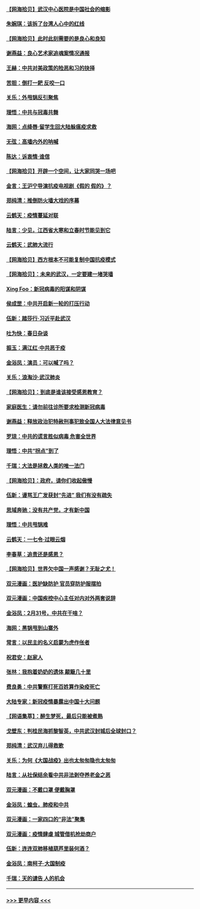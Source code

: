 #### [【网海拾贝】武汉中心医院是中国社会的缩影](../pages/nsc993/n11946574.md?t=03181402) 
#### [朱婉琪：该拆了台湾人心中的红线](../pages/nsc993/n11946959.md?t=03181402) 
#### [【网海拾贝】此时此刻需要的是良心和良知](../pages/nsc993/n11945471.md?t=03181402) 
#### [谢燕益：良心艺术家追魂案情况通报](../pages/nsc993/n11945327.md?t=03181402) 
#### [王赫：中共对美政策的险恶和习的抉择](../pages/nsc993/n11944942.md?t=03181402) 
#### [苦胆：倒打一耙 反咬一口](../pages/nsc993/n11944542.md?t=03181402) 
#### [关乐：外甩锅反引聚焦](../pages/nsc993/n11944211.md?t=03181402) 
#### [理悟：中共与冠毒共舞](../pages/nsc993/n11944197.md?t=03181402) 
#### [海网：点绛唇‧留学生回大陆躲瘟疫求救](../pages/nsc993/n11944043.md?t=03181402) 
#### [无弦：高墙内外的呐喊](../pages/nsc993/n11943684.md?t=03181402) 
#### [陈达：诉衷情·谁信](../pages/nsc993/n11942899.md?t=03181402) 
#### [【网海拾贝】开辟一个空间，让大家同哭一场吧](../pages/nsc993/n11942165.md?t=03181402) 
#### [金言：王沪宁导演抗疫电视剧《假的 假的》？](../pages/nsc993/n11941510.md?t=03181402) 
#### [郑纯清：推倒防火墙大戏的序幕](../pages/nsc993/n11940838.md?t=03181402) 
#### [云鹤天：疫情蔓延对联](../pages/nsc993/n11940579.md?t=03181402) 
#### [陆言：少见，江西省大寒和立春时节能见到它](../pages/nsc993/n11939983.md?t=03181402) 
#### [云鹤天：武肺大流行](../pages/nsc993/n11939902.md?t=03181402) 
#### [【网海拾贝】西方根本不可能复制中国抗疫模式](../pages/nsc993/n11939725.md?t=03181402) 
#### [【网海拾贝】：未来的武汉，一定要建一堵哭墙](../pages/nsc993/n11938684.md?t=03181402) 
#### [Xing Foo：新冠病毒的阳谋和阴谋](../pages/nsc993/n11936086.md?t=03181402) 
#### [侯成罡：中共开启新一轮的打压行动](../pages/nsc993/n11935730.md?t=03181402) 
#### [伍新：踏莎行‧习近平赴武汉](../pages/nsc993/n11935157.md?t=03181402) 
#### [吐为快：春日杂谈](../pages/nsc993/n11934776.md?t=03181402) 
#### [振玉：满江红‧中共恶于疫](../pages/nsc993/n11934647.md?t=03181402) 
#### [金浴凤：演员：可以喊了吗？](../pages/nsc993/n11934602.md?t=03181402) 
#### [关乐：浪淘沙·武汉肺炎](../pages/nsc993/n11931792.md?t=03181402) 
#### [【网海拾贝】：到底是谁该接受感恩教育？](../pages/nsc993/n11931552.md?t=03181402) 
#### [家庭医生：请勿前往诊所要求检测新冠病毒](../pages/nsc993/n11929190.md?t=03181402) 
#### [谢燕益：释放政治犯特赦刑事犯致全国人大法律意见书](../pages/nsc993/n11928978.md?t=03181402) 
#### [罗琼：中共的谎言胜似病毒 危害全世界](../pages/nsc993/n11922636.md?t=03181402) 
#### [理悟：中共“拐点”到了](../pages/nsc993/n11928496.md?t=03181402) 
#### [千瑞：大法是拯救人类的唯一法门](../pages/nsc993/n11927637.md?t=03181402) 
#### [【网海拾贝】：政府，请你们收起傲慢](../pages/nsc993/n11926932.md?t=03181402) 
#### [伍新：谩骂王广发获封“先进” 我们有没有疏失](../pages/nsc993/n11926101.md?t=03181402) 
#### [思域奔驰：没有共产党，才有新中国](../pages/nsc993/n11926058.md?t=03181402) 
#### [理悟：中共甩锅难](../pages/nsc993/n11925355.md?t=03181402) 
#### [云鹤天：一七令·过眼云烟](../pages/nsc993/n11925284.md?t=03181402) 
#### [李春草：追责还是感恩？](../pages/nsc993/n11925274.md?t=03181402) 
#### [【网海拾贝】世界欠中国一声感谢？无耻之尤！](../pages/nsc993/n11925239.md?t=03181402) 
#### [双元漫画：医护缺防护 官员穿防护服摆拍](../pages/nsc993/n11923899.md?t=03181402) 
#### [双元漫画：中国疾控中心主任对内对外两套说辞](../pages/nsc993/n11921994.md?t=03181402) 
#### [金浴凤：2月31号，中共在干啥？](../pages/nsc993/n11922706.md?t=03181402) 
#### [海网：黑锅甩到山寨外](../pages/nsc993/n11922688.md?t=03181402) 
#### [常言：以民主的名义启蒙为虎作伥者](../pages/nsc993/n11922217.md?t=03181402) 
#### [祝君安：赵家人](../pages/nsc993/n11922209.md?t=03181402) 
#### [张林：我抱着奶奶的遗体 颠簸几十里](../pages/nsc993/n11920945.md?t=03181402) 
#### [费良勇：中共警察打死百姓算作染疫死亡](../pages/nsc993/n11919264.md?t=03181402) 
#### [大陆专家：新冠疫情暴露出中国十大问题](../pages/nsc993/n11919187.md?t=03181402) 
#### [【网语集萃】：醉生梦死，最后只能被煮熟](../pages/nsc993/n11918994.md?t=03181402) 
#### [戈壁东：判桂民海抓黎智英，中共武汉封城后全球封口？](../pages/nsc993/n11917982.md?t=03181402) 
#### [郑纯清：武汉弃儿得救歌](../pages/nsc993/n11917881.md?t=03181402) 
#### [关乐：为何《大国战疫》出也太匆匆隐也太匆匆](../pages/nsc993/n11917792.md?t=03181402) 
#### [陆言：从社保结余看中共非法剥夺养老金之恶](../pages/nsc993/n11917084.md?t=03181402) 
#### [双元漫画：不戴口罩 便戴胸罩](../pages/nsc993/n11916447.md?t=03181402) 
#### [金浴凤：蝗虫，肺疫和中共](../pages/nsc993/n11916904.md?t=03181402) 
#### [双元漫画：一家四口的“非法”聚集](../pages/nsc993/n11916378.md?t=03181402) 
#### [双元漫画：疫情肆虐 城管借机抢劫商户](../pages/nsc993/n11916310.md?t=03181402) 
#### [伍新：连连双肺移植葫芦里装何酒？](../pages/nsc993/n11913667.md?t=03181402) 
#### [金浴凤：南柯子·大国制疫](../pages/nsc993/n11913657.md?t=03181402) 
#### [千瑞：天的谴告  人的机会](../pages/nsc993/n11913309.md?t=03181402) 

----
#### [ >>> 更早内容 <<< ](../indexes/nsc993-earlier.md)
